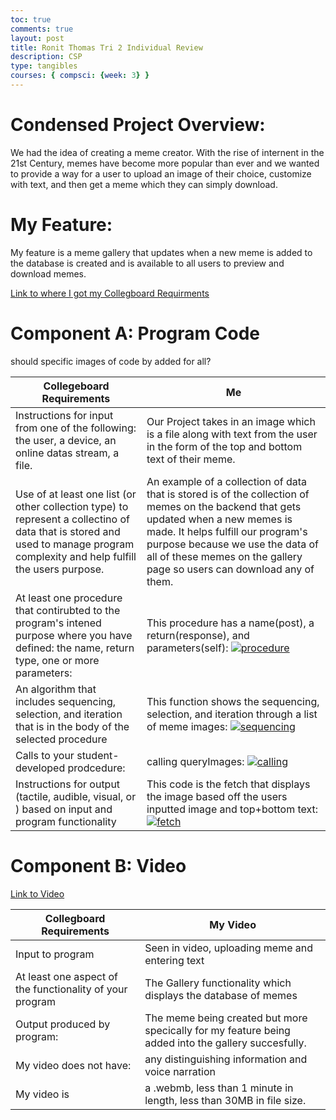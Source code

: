 ```yaml
---
toc: true
comments: true
layout: post
title: Ronit Thomas Tri 2 Individual Review
description: CSP
type: tangibles
courses: { compsci: {week: 3} }
---
```


# Condensed Project Overview:

We had the idea of creating a meme creator. With the rise of internent in the 21st Century, memes have become more popular than ever and we wanted to provide a way for a user to upload an image of their choice, customize with text, and then get a meme which they can simply download. 

# My Feature:

My feature is a meme gallery that updates when a new meme is added to the database is created and is available to all users to preview and download memes. 

[Link to where I got my Collegboard Requirments](https://apcentral.collegeboard.org/media/pdf/ap-csp-student-task-directions.pdf)


# Component A: Program Code
should specific images of code by added for all?

| Collegeboard Requirements | Me |
|------------------|------------------|
| Instructions for input from one of the following: the user, a device, an online datas stream, a file.  | Our Project takes in an image which is a file along with text from the user in the form of the top and bottom text of their meme.  |
| Use of at least one list (or other collection type) to represent a collectino of data that is stored and used to manage program complexity and help fulfill the users purpose.  | An example of a collection of data that is stored is of the collection of memes on the backend that gets updated when a new memes is made. It helps fulfill our program's purpose because we use the data of all of these memes on the gallery page so users can download any of them.|
| At least one procedure that contirubted to the program's intened purpose where you have defined: the name, return type, one or more parameters:  | This procedure has a name(post), a return(response), and parameters(self): <a href="https://ibb.co/pjDPHxs"><img src="https://i.ibb.co/d49cNr3/procedure.png" alt="procedure" border="0"></a>  |
| An algorithm that includes sequencing, selection, and iteration that is in the body of the selected procedure  | This function shows the sequencing, selection, and iteration through a list of meme images: <a href="https://ibb.co/Zg02DK5"><img src="https://i.ibb.co/3FnRZW2/sequencing.png" alt="sequencing" border="0"></a>  |
| Calls to your student-developed prodcedure:  | calling queryImages: <a href="https://imgbb.com/"><img src="https://i.ibb.co/SnW6Kyf/calling.png" alt="calling" border="0"></a>  |
| Instructions for output (tactile, audible, visual, or ) based on input and program functionality  | This code is the fetch that displays the image based off the users inputted image and top+bottom text: <a href="https://ibb.co/Q8WJmkJ"><img src="https://i.ibb.co/28zFKSF/fetch.png" alt="fetch" border="0"></a>  |




# Component B: Video

[Link to Video](https://drive.google.com/file/d/1ZfDdQ5x0vMFbANHlCg8nE2eyQTTgQG3Z/view?usp=sharing)


| Collegboard Requirements | My Video |
|------------------|------------------|
| Input to program  | Seen in video, uploading meme and entering text  |
| At least one aspect of the functionality of your program| The Gallery functionality which displays the database of memes  |
| Output produced by program:  | The meme being created but more specically for my feature being added into the gallery succesfully.  |
| My video does not have: | any distinguishing information and voice narration  |
| My video is | a .webmb, less than 1 minute in length, less than 30MB in file size.  |